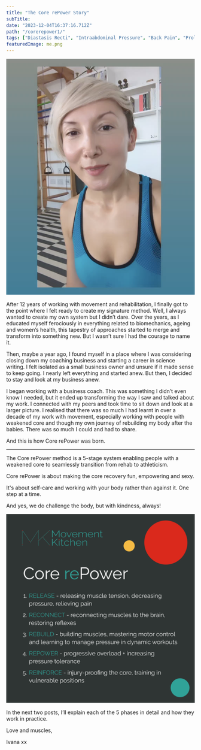 ```yaml
---
title: "The Core rePower Story"
subTitle: 
date: "2023-12-04T16:37:16.712Z"
path: "/corerepower1/"
tags: ["Diastasis Recti", "Intraabdominal Pressure", "Back Pain", "Prolapse", "Core Rehab", ""]
featuredImage: me.png
---
```


![Kite](me.png)  

After 12 years of working with movement and rehabilitation, I finally got to the point where I felt ready to create my signature method. Well, I always wanted to create my own system but I didn’t dare. Over the years, as I educated myself ferociously in everything related to biomechanics, ageing and women’s health, this tapestry of approaches started to merge and transform into something new. But I wasn’t sure I had the courage to name it.

Then, maybe a year ago, I found myself in a place where I was considering closing down my coaching business and starting a career in science writing. I felt isolated as a small business owner and unsure if it made sense to keep going. I nearly left everything and started anew. But then, I decided to stay and look at my business anew. 

I began working with a business coach. This was something I didn’t even know I needed, but it ended up transforming the way I saw and talked about my work. I connected with my peers and took time to sit down and look at a larger picture. I realised that there was so much I had learnt in over a decade of my work with movement, especially working with people with weakened core and though my own journey of rebuilding my body after the babies. There was so much I could and had to share.

And this is how Core rePower was born. 

* * * 

The Core rePower method is a 5-stage system enabling people with a weakened core to seamlessly transition from rehab to athleticism. 

Core rePower is about making the core recovery fun, empowering and sexy.

It's about self-care and working with your body rather than against it. One step at a time.

And yes, we do challenge the body, but with kindness, always!

![Method overview](Core-rePower.png)

In the next two posts, I’ll explain each of the 5 phases in detail and how they work in practice.

Love and muscles,

Ivana xx